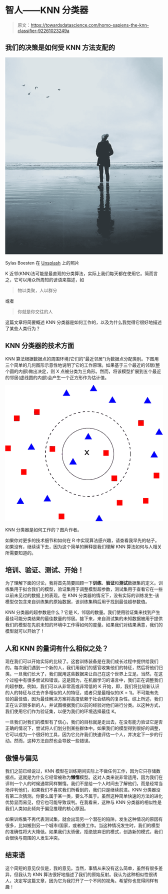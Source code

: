 # 智人——KNN 分类器

> 原文：<https://towardsdatascience.com/homo-sapiens-the-knn-classifier-92261023249a>

## 我们的决策是如何受 KNN 方法支配的

![](img/ad527ea3c2978be2ecf4976b82eb4dab.png)

Sylas Boesten 在 [Unsplash](https://unsplash.com/s/photos/human?utm_source=unsplash&utm_medium=referral&utm_content=creditCopyText) 上的照片

K 近邻(KNN)法可能是最直观的分类算法，实际上我们每天都在使用它。简而言之，它可以用众所周知的谚语来描述，如

> 物以类聚，人以群分

或者

> 你就是你交往的人

这篇文章将简要概述 KNN 分类器是如何工作的，以及为什么我觉得它很好地描述了某些人类行为？

## KNN 分类器的技术方面

KNN 算法根据数据点的周围环境(它们的“最近邻居”)为数据点分配类别。下图用三个简单的几何图形示意性地说明了它的工作原理。如果基于三个最近的邻居(整个圆的内部)做出决定，则 X 点被分类为三角形。然而，将该模型扩展到五个最近的邻居(虚线圆的内部)会产生一个正方形作为估计值。

![](img/a4aea691326922e1f776bde5c7777510.png)

KNN 分类器是如何工作的？图片作者。

如果你对更多的技术细节和如何在 R 中实现算法感兴趣，请查看我早先的帖子。如果没有，继续读下去，因为这个简单的解释是我们理解 KNN 算法如何与人相关所需要知道的。

[](https://medium.com/@zvonimir.boban.mef/birds-of-a-feather-flock-together-the-story-of-the-knn-classifier-d62b31eb58fa)  

## 培训、验证、测试、开始！

为了理解下面的讨论，我将首先简要回顾一下**训练**、**验证**和**测试**数据集的定义。训练集用于拟合我们的模型，验证集用于调整模型超参数，测试集用于查看它在一些以前未见过的数据上的表现。在 KNN 分类器的情况下，没有实际的训练发生-该模型仅包含来自训练集的原始数据，该训练集稍后用于找到最佳超参数值。

KNN 分类器的超参数是什么？它是 K，邻居的数量。我们使用验证集来找到产生最佳可能分类结果的最佳数量的邻居。接下来，来自测试集的未知数据被用于提供我们的模型在先前未知的环境中工作得如何的度量。如果我们对结果满意，我们的模型就可以开始了！

## 人和 KNN 的量词有什么相似之处？

现在我们可以开始实际的比较了。这套训练装备是在我们成长过程中提供给我们的。每次我们遇到一个新的人，我们用我们的感官收集他们的特征，然后将他们归类。一旦我们长大了，我们就用这些数据来让自己在这个世界上立足。当然，在这个过程中有很多尝试和错误。这是因为，在机器学习的语言中，我们正在调整我们的超参数。例如，我们可以从非常高或非常低的 K 开始，即，我们将比较新认识的人的特征与过去许多相似的人的特征，或者只是最相似的(K = 1)。不可能有先验的最佳值，因为最佳解决方案将高度依赖于社会结构的复杂性。综上所述，我们正在认识很多新的人，并试图根据我们以前的经验对他们进行分类。以这种方式，我们使用它们作为验证集，以便为我们的环境选择最佳 K。

一旦我们对我们的模型有了信心，我们的目标就是走出去，在没有能力验证它是否正确的情况下，尝试将人们划分到某些群体中。如果我们的模型得到很好的调整，它可以成为一个很好的工具，因为它允许我们快速评估一个人，并决定下一步的行动。然而，这种方法自然也会导致一些错误。

## 傲慢与偏见

我们之前已经说过，KNN 模型在训练期间实际上不做任何工作，因为它只存储数据点。这就是为什么它经常被称为**懒惰**模型。这对人类来说非常适用，因为我们在评判一个人的时候通常同样懒惰。我们不是给一个人时间去了解他们，而是经常当场评判他们，如果我们不喜欢我们所看到的，我们只是继续前进。KNN 分类器没有第二次猜测。你要么属于某一类，要么不属于。虽然这种简单快速的方法的进化优势显而易见，但它也可能导致误判。在我看来，这种与 KNN 分类器的相似性是我们人类如此倾向于偏见推理的核心原因。

如果训练集不再代表测试集，就会出现另一个潜在的陷阱。发生这种情况的原因有很多，比如搬到另一个城市/国家，或者换工作。当这种情况发生时，我们的模型的准确性将大大降低。如果我们太骄傲，拒绝放弃旧的模式，创造新的模式，我们会很快与周围的人发生冲突。

## 结束语

这个简短的意见仅仅是，我的意见。当然，事情从来没有这么简单，虽然有很多差异，但我认为 KNN 算法很好地描述了我们的原始反射。我认为这种相似性很诱人，决定写这篇文章，因为它为我打开了一个不同的视角。希望你也觉得同样有趣！